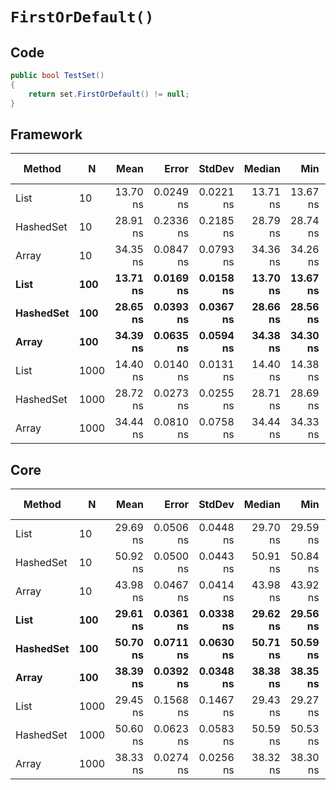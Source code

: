 # `FirstOrDefault()`

## Code
```csharp
public bool TestSet()
{
    return set.FirstOrDefault() != null;
}
```

## Framework
|    Method |    N |     Mean |     Error |    StdDev |   Median |      Min |      Max | Gen 0 | Gen 1 | Gen 2 | Allocated |
|---------- |----- |---------:|----------:|----------:|---------:|---------:|---------:|------------:|------------:|------------:|--------------------:|
|      List |   10 | 13.70 ns | 0.0249 ns | 0.0221 ns | 13.71 ns | 13.67 ns | 13.74 ns |           - |           - |           - |                   - |
| HashedSet |   10 | 28.91 ns | 0.2336 ns | 0.2185 ns | 28.79 ns | 28.74 ns | 29.35 ns |      0.0085 |           - |           - |                40 B |
|     Array |   10 | 34.35 ns | 0.0847 ns | 0.0793 ns | 34.36 ns | 34.26 ns | 34.49 ns |           - |           - |           - |                   - |
|      **List** |  **100** | **13.71 ns** | **0.0169 ns** | **0.0158 ns** | **13.70 ns** | **13.67 ns** | **13.73 ns** |           **-** |           **-** |           **-** |                   **-** |
| **HashedSet** |  **100** | **28.65 ns** | **0.0393 ns** | **0.0367 ns** | **28.66 ns** | **28.56 ns** | **28.71 ns** |      **0.0085** |           **-** |           **-** |                **40 B** |
|     **Array** |  **100** | **34.39 ns** | **0.0635 ns** | **0.0594 ns** | **34.38 ns** | **34.30 ns** | **34.48 ns** |           **-** |           **-** |           **-** |                   **-** |
|      List | 1000 | 14.40 ns | 0.0140 ns | 0.0131 ns | 14.40 ns | 14.38 ns | 14.43 ns |           - |           - |           - |                   - |
| HashedSet | 1000 | 28.72 ns | 0.0273 ns | 0.0255 ns | 28.71 ns | 28.69 ns | 28.78 ns |      0.0085 |           - |           - |                40 B |
|     Array | 1000 | 34.44 ns | 0.0810 ns | 0.0758 ns | 34.44 ns | 34.33 ns | 34.57 ns |           - |           - |           - |                   - |


## Core
|    Method |    N |     Mean |     Error |    StdDev |   Median |      Min |      Max |  Gen 0 | Gen 1 | Gen 2 | Allocated |
|---------- |----- |---------:|----------:|----------:|---------:|---------:|---------:|-------:|------:|------:|----------:|
|      List |   10 | 29.69 ns | 0.0506 ns | 0.0448 ns | 29.70 ns | 29.59 ns | 29.76 ns |      - |     - |     - |         - |
| HashedSet |   10 | 50.92 ns | 0.0500 ns | 0.0443 ns | 50.91 ns | 50.84 ns | 51.00 ns | 0.0085 |     - |     - |      40 B |
|     Array |   10 | 43.98 ns | 0.0467 ns | 0.0414 ns | 43.98 ns | 43.92 ns | 44.06 ns |      - |     - |     - |         - |
|      **List** |  **100** | **29.61 ns** | **0.0361 ns** | **0.0338 ns** | **29.62 ns** | **29.56 ns** | **29.66 ns** |      **-** |     **-** |     **-** |         **-** |
| **HashedSet** |  **100** | **50.70 ns** | **0.0711 ns** | **0.0630 ns** | **50.71 ns** | **50.59 ns** | **50.80 ns** | **0.0085** |     **-** |     **-** |      **40 B** |
|     **Array** |  **100** | **38.39 ns** | **0.0392 ns** | **0.0348 ns** | **38.38 ns** | **38.35 ns** | **38.47 ns** |      **-** |     **-** |     **-** |         **-** |
|      List | 1000 | 29.45 ns | 0.1568 ns | 0.1467 ns | 29.43 ns | 29.27 ns | 29.62 ns |      - |     - |     - |         - |
| HashedSet | 1000 | 50.60 ns | 0.0623 ns | 0.0583 ns | 50.59 ns | 50.53 ns | 50.70 ns | 0.0085 |     - |     - |      40 B |
|     Array | 1000 | 38.33 ns | 0.0274 ns | 0.0256 ns | 38.32 ns | 38.30 ns | 38.38 ns |      - |     - |     - |         - |

